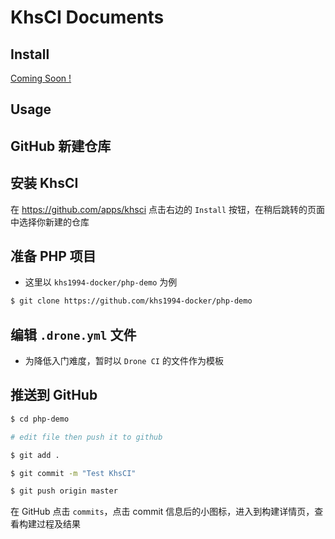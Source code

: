 # KhsCI Documents

## Install

[Coming Soon !](https://github.com/khs1994-php/khsci/blob/master/docs/install.md)

## Usage

## GitHub 新建仓库

## 安装 KhsCI

在 https://github.com/apps/khsci 点击右边的 `Install` 按钮，在稍后跳转的页面中选择你新建的仓库

## 准备 PHP 项目

* 这里以 `khs1994-docker/php-demo` 为例

```bash
$ git clone https://github.com/khs1994-docker/php-demo
```

## 编辑 `.drone.yml` 文件

* 为降低入门难度，暂时以 `Drone CI` 的文件作为模板

## 推送到 GitHub

```bash
$ cd php-demo

# edit file then push it to github

$ git add .

$ git commit -m "Test KhsCI"

$ git push origin master
```

在 GitHub 点击 `commits`，点击 commit 信息后的小图标，进入到构建详情页，查看构建过程及结果

